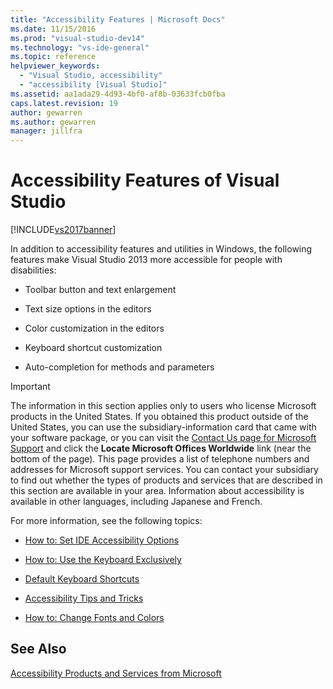 ```yaml
---
title: "Accessibility Features | Microsoft Docs"
ms.date: 11/15/2016
ms.prod: "visual-studio-dev14"
ms.technology: "vs-ide-general"
ms.topic: reference
helpviewer_keywords:
  - "Visual Studio, accessibility"
  - "accessibility [Visual Studio]"
ms.assetid: aa1ada29-4d93-4bf0-af8b-03633fcb0fba
caps.latest.revision: 19
author: gewarren
ms.author: gewarren
manager: jillfra
---
```

# Accessibility Features of Visual Studio
[!INCLUDE[vs2017banner](../../includes/vs2017banner.md)]

In addition to accessibility features and utilities in Windows, the following features make Visual Studio 2013 more accessible for people with disabilities:

- Toolbar button and text enlargement

- Text size options in the editors

- Color customization in the editors

- Keyboard shortcut customization

- Auto-completion for methods and parameters

> [!IMPORTANT]
>  The information in this section applies only to users who license Microsoft products in the United States. If you obtained this product outside of the United States, you can use the subsidiary-information card that came with your software package, or you can visit the [Contact Us page for Microsoft Support](http://support.microsoft.com/ContactUs) and click the **Locate Microsoft Offices Worldwide** link (near the bottom of the page). This page provides a list of telephone numbers and addresses for Microsoft support services. You can contact your subsidiary to find out whether the types of products and services that are described in this section are available in your area. Information about accessibility is available in other languages, including Japanese and French.

 For more information, see the following topics:

- [How to: Set IDE Accessibility Options](../../ide/reference/how-to-set-ide-accessibility-options.md)

- [How to: Use the Keyboard Exclusively](../../ide/reference/how-to-use-the-keyboard-exclusively.md)

- [Default Keyboard Shortcuts](../../ide/default-keyboard-shortcuts-in-visual-studio.md)

- [Accessibility Tips and Tricks](../../ide/reference/accessibility-tips-and-tricks.md)

- [How to: Change Fonts and Colors](../../ide/how-to-change-fonts-and-colors-in-visual-studio.md)

## See Also
 [Accessibility Products and Services from Microsoft](../../ide/reference/accessibility-products-and-services-from-microsoft.md)
